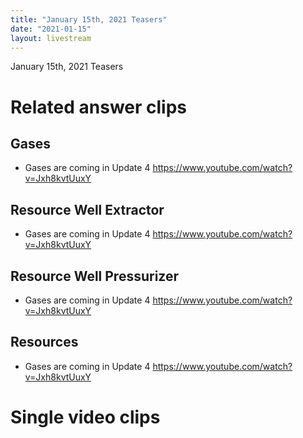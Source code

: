 ```yaml
---
title: "January 15th, 2021 Teasers"
date: "2021-01-15"
layout: livestream
---
```

January 15th, 2021 Teasers

# Related answer clips

## Gases
* Gases are coming in Update 4 https://www.youtube.com/watch?v=Jxh8kvtUuxY

## Resource Well Extractor
* Gases are coming in Update 4 https://www.youtube.com/watch?v=Jxh8kvtUuxY

## Resource Well Pressurizer
* Gases are coming in Update 4 https://www.youtube.com/watch?v=Jxh8kvtUuxY

## Resources
* Gases are coming in Update 4 https://www.youtube.com/watch?v=Jxh8kvtUuxY

# Single video clips

